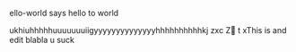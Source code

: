 ello-world
says hello to world

ukhiuhhhhhuuuuuuuiigyyyyyyyyyyyyyyhhhhhhhhhhkj 
zxc
Z
t
xThis is and edit
blabla
u suck
